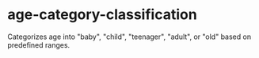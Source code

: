 # age-category-classification
Categorizes age into "baby", "child", "teenager", "adult", or "old" based on predefined ranges.
